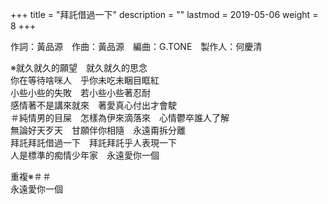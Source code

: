 +++
title = "拜託借過一下"
description = ""
lastmod = 2019-05-06
weight = 8
+++

作詞：黃品源　作曲：黃品源　編曲：G.TONE　製作人：何慶清

※就久就久的願望　就久就久的思念  
你在等待啥咪人　乎你未吃未睏目眶紅  
小些小些的失敗　若小些小些著忍耐  
感情著不是講來就來　著愛真心付出才會駛  
＃純情男的目屎　怎樣為伊來滴落來　心情鬱卒誰人了解  
無論好天歹天　甘願伴你相隨　永遠甭拆分離  
拜託拜託借過一下　拜託拜託乎人表現一下  
人是標準的痴情少年家　永遠愛你一個  

重複※＃＃  
永遠愛你一個  